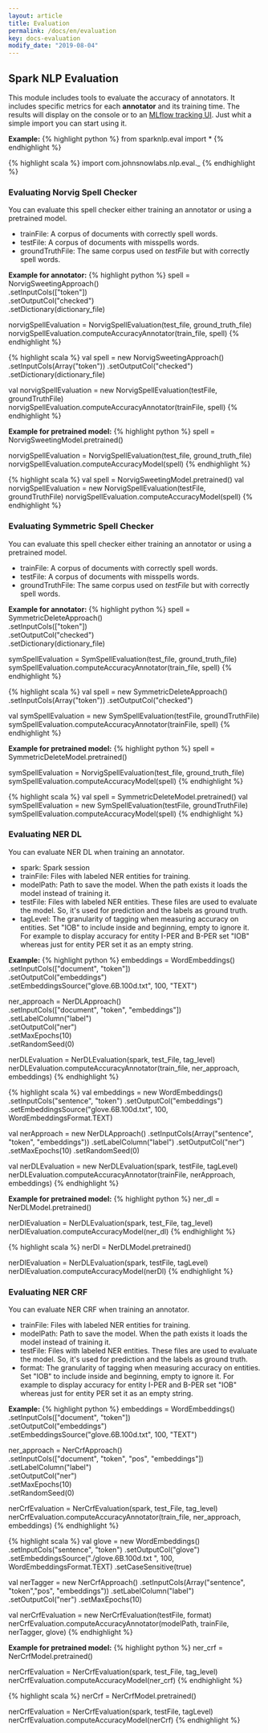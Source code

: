 ```yaml
---
layout: article
title: Evaluation
permalink: /docs/en/evaluation
key: docs-evaluation
modify_date: "2019-08-04"
---
```


## Spark NLP Evaluation

This module includes tools to evaluate the accuracy of annotators. It includes specific metrics for each **annotator** and its training time.
The results will display on the console or to an [MLflow tracking UI](https://mlflow.org/docs/latest/tracking.html).
Just whit a simple import you can start using it.

**Example:**
{% highlight python %}
from sparknlp.eval import *
{% endhighlight %}

{% highlight scala %}
import com.johnsnowlabs.nlp.eval._
{% endhighlight %}

### Evaluating Norvig Spell Checker

You can evaluate this spell checker either training an annotator or using a pretrained model.

- trainFile: A corpus of documents with correctly spell words.
- testFile: A corpus of documents with misspells words.
- groundTruthFile: The same corpus used on *testFile* but with correctly spell words.

**Example for annotator:**
{% highlight python %}
spell = NorvigSweetingApproach() \
        .setInputCols(["token"]) \
        .setOutputCol("checked") \
        .setDictionary(dictionary_file)

norvigSpellEvaluation = NorvigSpellEvaluation(test_file, ground_truth_file)
norvigSpellEvaluation.computeAccuracyAnnotator(train_file, spell)
{% endhighlight %}

{% highlight scala %}
val spell = new NorvigSweetingApproach()
   .setInputCols(Array("token"))
   .setOutputCol("checked")
   .setDictionary(dictionary_file)

val norvigSpellEvaluation = new NorvigSpellEvaluation(testFile, groundTruthFile)
norvigSpellEvaluation.computeAccuracyAnnotator(trainFile, spell)
{% endhighlight %}

**Example for pretrained model:**
{% highlight python %}
spell = NorvigSweetingModel.pretrained()

norvigSpellEvaluation = NorvigSpellEvaluation(test_file, ground_truth_file)
norvigSpellEvaluation.computeAccuracyModel(spell)
{% endhighlight %}

{% highlight scala %}
val spell = NorvigSweetingModel.pretrained()
val norvigSpellEvaluation = new NorvigSpellEvaluation(testFile, groundTruthFile)
norvigSpellEvaluation.computeAccuracyModel(spell)
{% endhighlight %}

### Evaluating Symmetric Spell Checker

You can evaluate this spell checker either training an annotator or using a pretrained model.

- trainFile: A corpus of documents with correctly spell words.
- testFile: A corpus of documents with misspells words.
- groundTruthFile: The same corpus used on *testFile* but with correctly spell words.

**Example for annotator:**
{% highlight python %}
spell = SymmetricDeleteApproach() \
        .setInputCols(["token"]) \
        .setOutputCol("checked") \
        .setDictionary(dictionary_file)

symSpellEvaluation = SymSpellEvaluation(test_file, ground_truth_file)
symSpellEvaluation.computeAccuracyAnnotator(train_file, spell)
{% endhighlight %}

{% highlight scala %}
val spell = new SymmetricDeleteApproach()
      .setInputCols(Array("token"))
      .setOutputCol("checked")

val symSpellEvaluation = new SymSpellEvaluation(testFile, groundTruthFile)
symSpellEvaluation.computeAccuracyAnnotator(trainFile, spell)
{% endhighlight %}

**Example for pretrained model:**
{% highlight python %}
spell = SymmetricDeleteModel.pretrained()

symSpellEvaluation = NorvigSpellEvaluation(test_file, ground_truth_file)
symSpellEvaluation.computeAccuracyModel(spell)
{% endhighlight %}

{% highlight scala %}
val spell = SymmetricDeleteModel.pretrained()
val symSpellEvaluation = new SymSpellEvaluation(testFile, groundTruthFile)
symSpellEvaluation.computeAccuracyModel(spell)
{% endhighlight %}

### Evaluating NER DL

You can evaluate NER DL when training an annotator.

- spark: Spark session
- trainFile: Files with labeled NER entities for training. 
- modelPath: Path to save the model. When the path exists it loads the model instead of training it.
- testFile: Files with labeled NER entities. These files are used to evaluate the model. So, it's used for prediction and the labels as ground truth.
- tagLevel: The granularity of tagging when measuring accuracy on entities. Set "IOB" to include inside and beginning, empty to ignore it. For example
to display accuracy for entity I-PER and B-PER set "IOB" whereas just for entity PER set it as an empty string.

**Example:**
{% highlight python %}
embeddings = WordEmbeddings() \
            .setInputCols(["document", "token"]) \
            .setOutputCol("embeddings") \
            .setEmbeddingsSource("glove.6B.100d.txt", 100, "TEXT")

ner_approach = NerDLApproach() \
      .setInputCols(["document", "token", "embeddings"]) \
      .setLabelColumn("label") \
      .setOutputCol("ner") \
      .setMaxEpochs(10) \
      .setRandomSeed(0)

nerDLEvaluation = NerDLEvaluation(spark, test_File, tag_level)
nerDLEvaluation.computeAccuracyAnnotator(train_file, ner_approach, embeddings)
{% endhighlight %}

{% highlight scala %}
val embeddings = new WordEmbeddings()
      .setInputCols("sentence", "token")
      .setOutputCol("embeddings")
      .setEmbeddingsSource("glove.6B.100d.txt", 100, WordEmbeddingsFormat.TEXT)

val nerApproach = new NerDLApproach()
  .setInputCols(Array("sentence", "token", "embeddings"))
  .setLabelColumn("label")
  .setOutputCol("ner")
  .setMaxEpochs(10)
  .setRandomSeed(0)

val nerDLEvaluation = new NerDLEvaluation(spark, testFile, tagLevel)
nerDLEvaluation.computeAccuracyAnnotator(trainFile, nerApproach, embeddings)
{% endhighlight %}

**Example for pretrained model:**
{% highlight python %}
ner_dl = NerDLModel.pretrained()

nerDlEvaluation = NerDLEvaluation(spark, test_File, tag_level)
nerDlEvaluation.computeAccuracyModel(ner_dl)
{% endhighlight %}

{% highlight scala %}
nerDl = NerDLModel.pretrained()

nerDlEvaluation = NerDLEvaluation(spark, testFile, tagLevel)
nerDlEvaluation.computeAccuracyModel(nerDl)
{% endhighlight %}

### Evaluating NER CRF

You can evaluate NER CRF when training an annotator.

- trainFile: Files with labeled NER entities for training. 
- modelPath: Path to save the model. When the path exists it loads the model instead of training it.
- testFile: Files with labeled NER entities. These files are used to evaluate the model. So, it's used for prediction and the labels as ground truth.
- format: The granularity of tagging when measuring accuracy on entities. Set "IOB" to include inside and beginning, empty to ignore it. For example
to display accuracy for entity I-PER and B-PER set "IOB" whereas just for entity PER set it as an empty string.

**Example:**
{% highlight python %}
embeddings = WordEmbeddings() \
            .setInputCols(["document", "token"]) \
            .setOutputCol("embeddings") \
            .setEmbeddingsSource("glove.6B.100d.txt", 100, "TEXT")

ner_approach = NerCrfApproach() \
      .setInputCols(["document", "token", "pos", "embeddings"]) \
      .setLabelColumn("label") \
      .setOutputCol("ner") \
      .setMaxEpochs(10) \
      .setRandomSeed(0)

nerCrfEvaluation = NerCrfEvaluation(spark, test_File, tag_level)
nerCrfEvaluation.computeAccuracyAnnotator(train_file, ner_approach, embeddings)
{% endhighlight %}

{% highlight scala %}
val glove = new WordEmbeddings()
      .setInputCols("sentence", "token")
      .setOutputCol("glove")
      .setEmbeddingsSource("./glove.6B.100d.txt ", 100, WordEmbeddingsFormat.TEXT)
      .setCaseSensitive(true)

val nerTagger = new NerCrfApproach()
  .setInputCols(Array("sentence", "token","pos", "embeddings"))
  .setLabelColumn("label")
  .setOutputCol("ner")
  .setMaxEpochs(10)

val nerCrfEvaluation = new NerCrfEvaluation(testFile, format)
nerCrfEvaluation.computeAccuracyAnnotator(modelPath, trainFile, nerTagger, glove)
{% endhighlight %}

**Example for pretrained model:**
{% highlight python %}
ner_crf = NerCrfModel.pretrained()

nerCrfEvaluation = NerCrfEvaluation(spark, test_File, tag_level)
nerCrfEvaluation.computeAccuracyModel(ner_crf)
{% endhighlight %}

{% highlight scala %}
nerCrf = NerCrfModel.pretrained()

nerCrfEvaluation = NerCrfEvaluation(spark, testFile, tagLevel)
nerCrfEvaluation.computeAccuracyModel(nerCrf)
{% endhighlight %}